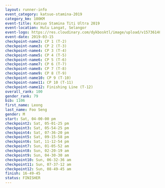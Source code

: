 ```yaml
--- 
layout: runner-info 
event_category: katsuo-stamina-2019 
category_km: 100KM 
event-title: Katsuo Stamina Titi Ultra 2019 
event-location: Hulu Langat, Selangor 
event-logo: https://res.cloudinary.com/dykbosktl/image/upload/v1573614825/Logo/Logo_p7ft6n.png 
event-date: 2019-03-15 
checkpoint-name2: CP 1 (T-2) 
checkpoint-name3: CP 2 (T-3) 
checkpoint-name4: CP 3 (T-4) 
checkpoint-name5: CP 4 (T-5) 
checkpoint-name6: CP 5 (T-6) 
checkpoint-name7: CP 6 (T-7) 
checkpoint-name8: CP 7 (T-8) 
checkpoint-name9: CP 8 (T-9) 
checkpoint-name10: CP 9 (T-10) 
checkpoint-name11: CP 10 (T-11) 
checkpoint-name12: Finishing Line (T-12) 
overall_rank: 100
gender_rank: 79
bib: 1106
first_name: Leong
last_name: Foo Seng
gender: M
start: Sat, 04-00-00 pm
checkpoint2: Sat, 05-01-25 pm
checkpoint3: Sat, 05-54-25 pm
checkpoint4: Sat, 07-36-20 pm
checkpoint5: Sat, 09-15-58 pm
checkpoint6: Sat, 11-12-54 pm
checkpoint7: Sun, 01-05-52 am
checkpoint8: Sun, 02-20-19 am
checkpoint9: Sun, 04-30-30 am
checkpoint10: Sun, 06-32-36 am
checkpoint11: Sun, 07-37-12 am
checkpoint12: Sun, 08-49-45 am
finish: 16-49-45
status: FINISHER
--- 
```

